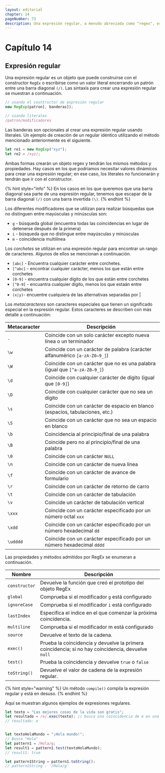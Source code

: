 ```yaml
---
layout: editorial
chapter: 14
pageNumber: 73
description: Una expresión regular, a menudo abreviada como "regex", es una poderosa herramienta para la coincidencia de patrones y la búsqueda dentro de cadenas. Proporciona una forma concisa y flexible de buscar, unir y manipular texto según patrones específicos.
---
```


# Capítulo 14

## Expresión regular

Una expresión regular es un objeto que puede construirse con el constructor `RegEx` o escribirse como un valor literal encerrando un patrón entre una barra diagonal `(/)`. Las sintaxis para crear una expresión regular se muestran a continuación.

```javascript
// usando el cosntructor de expresión regular
new RegExp(patron[, banderas]);

// usando literales
/patron/modificadores
```

Las banderas son opcionales al crear una expresión regular usando literales. Un ejemplo de creación de un regular idéntico utilizando el método mencionado anteriormente es el siguiente.

```javascript
let re1 = new RegExp("xyz"); 
let re2 = /xyz/;
```

Ambas formas crearán un objeto regex y tendrán los mismos métodos y propiedades. Hay casos en los que podríamos necesitar valores dinámicos para crear una expresión regular; en ese caso, los literales no funcionarán y tendrán que ir con el constructor.

{% hint style="info" %}
En los casos en los que queremos que una barra diagonal sea parte de una expresión regular, tenemos que escapar de la barra diagonal `(/)` con una barra invertida `(\)`.
{% endhint %}

Los diferentes modificadores que se utilizan para realizar búsquedas que no distinguen entre mayúsculas y minúsculas son:

* `g` - búsqueda global (encuentra todas las coincidencias en lugar de detenerse después de la primera)
* `i` - búsqueda que no distingue entre mayúsculas y minúsculas
* `m` - coincidencia multilínea

Los _corchetes_ se utilizan en una expresión regular para encontrar un rango de caracteres. Algunos de ellos se mencionan a continuación.

* `[abc]` - Encuentra cualquier carácter entre corchetes.
* `[^abc]` - encontrar cualquier carácter, menos los que están entre corchetes
* `[0-9]` - encuentra cualquier dígito de los que están entre corchetes
* `[^0-9]` - encuantra cualquier dígito, menos los que estaán entre corchetes
* `(x|y)`- encuentre cualquiera de las alternativas separadas por |

Los _metacaracteres_ son caracteres especiales que tienen un significado especial en la expresión regular. Estos caracteres se describen con más detalle a continuación:

| Metacaracter | Descripción                                                                     |
| ------------- | ------------------------------------------------------------------------------ |
| `.`           | Coincide con un solo carácter excepto nueva línea o un terminador              |
| `\w`          | Coincide con un carácter de palabra (carácter alfanumérico `[a-zA-Z0–9_]`)     |
| `\W`          | Coincide con un carácter que no es una palabra (igual que `[^a-zA-Z0–9_]`)     |
| `\d`          | Coincide con cualquier carácter de dígito (igual que `[0-9]`)                  |
| `\D`          | Coincide con cualquier carácter que no sea un dígito                           |
| `\s`          | Coincide con un carácter de espacio en blanco (espacios, tabulaciones, etc.)   |
| `\S`          | Coincide con un carácter que no sea un espacio en blanco                       |
| `\b`          | Coincidencia al principio/final de una palabra                                 |
| `\B`          | Coincide pero no al principio/final de una palabra                             |
| `\0`          | Coincide con un carácter `NULL`                                                |
| `\n`          | Coincide con un carácter de nueva línea                                        |
| `\f`          | Coincide con un carácter de avance de formulario                               |
| `\r`          | Coincide con un carácter de retorno de carro                                   |
| `\t`          | Coincide con un carácter de tabulación                                         |
| `\v`          | Coincide un carácter de tabulación vertical                                    |
| `\xxx`        | Coincide con un carácter especificado por un número octal `xxx`                |
| `\xdd`        | Coincide con un carácter especificado por un número hexadecimal `dd`           |
| `\udddd`      | Coincide con un carácter especificado por un número hexadecimal `dddd`         |

Las propiedades y métodos admitidos por RegEx se enumeran a continuación.

| Nombre        | Descripción                                                                                        |
| ------------- | -------------------------------------------------------------------------------------------------- |
| `constructor` | Devuelve la función que creó el prototipo del objeto RegEx                                         |
| `global`      | Comprueba si el modificador `g` está configurado                                                   |
| `ignoreCase`  | Comprueba si el modificador `i` está configurado                                                   |
| `lastIndex`   | Especifica el índice en el que comenzar la próxima coincidencia.                                   |
| `multiline`   | Comprueba si el modificador m está configurado                                                     |
| `source`      | Devuelve el texto de la cadena.                                                                    |
| `exec()`      | Prueba la coincidencia y devuelve la primera coincidencia; si no hay coincidencia, devuelve `null` |
| `test()`      | Prueba la coincidencia y devuelve `true` o `false`                                                 |
| `toString()`  | Devuelve el valor de cadena de la expresión regular.                                               |

{% hint style="warning" %}
Un método `compile()` compila la expresión regular y está en desuso.
{% endhint %}

Aquí se muestran algunos ejemplos de expresiones regulares.

```javascript
let texto = "Las mejores cosas de la vida son gratis";
let resultado = /e/.exec(texto); // busca una coincidencia de e en una cadena
// resultado: e


let textoHolaMundo = "¡Hola mundo!";
// Busca "Hola"
let pattern1 = /Hola/g;
let result1 = pattern1.test(textoHolaMundo);
// result1: true

let pattern1String = pattern1.toString();
// pattern1String : '/Hola/g'
```
